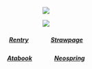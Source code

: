 ⠀<div align="center">


![](https://komarev.com/ghpvc/?username=DivineMachinery&color=57CC99&style=plastic&label=Visitors+!&base=1730)


![](https://files.catbox.moe/j3vkvd.gif)
##### [Rentry](https://rentry.co/FujiwaranoMoku)ㅤㅤㅤㅤ[Strawpage](https://medangel.straw.page/)
##### [Atabook](https://lampert.atabook.org/)ㅤㅤㅤㅤ[Neospring](https://neospring.org/@p.ai.nter)
